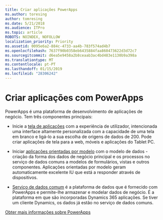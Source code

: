 ```yaml
---
title: Criar aplicações PowerApps
ms.author: toresing
author: tomresing
ms.date: 5/21/2018
ms.audience: ITPro
ms.topic: article
ROBOTS: NOINDEX, NOFOLLOW
localization_priority: Priority
ms.assetid: 0095e6a2-884c-4733-aa4b-783f574ad4b7
ms.openlocfilehash: 7637f90b0358eb6435884faa860473622d3d72c7
ms.sourcegitcommit: d6ea5e9458a2b8ceaab3ac4bd483e1130b9a398a
ms.translationtype: MT
ms.contentlocale: pt-PT
ms.lasthandoff: 01/15/2019
ms.locfileid: "28306242"
---
```

# <a name="create-apps-with-powerapps"></a>Criar aplicações com PowerApps

PowerApps é uma plataforma de desenvolvimento de aplicações de negócio. Tem três componentes principais: 
  
- Inicie a [tela de aplicações](https://go.microsoft.com/fwlink/?linkid=874495) com a experiência de utilizador, intencionada uma interface altamente personalizada com a capacidade de uma tela em branco e ligá-lo a sua escolha de origens de dados de 200. Pode criar aplicações de tela para a web, móveis e aplicações do Tablet PC. 
    
- Iniciar [aplicações orientadas por modelo](https://go.microsoft.com/fwlink/?linkid=874496) com o modelo de dados - criação da forma dos dados de negócio principal e os processos no serviço de dados comuns a modelos de formulários, vistas e outros componentes. Aplicações orientadas por modelo geram automaticamente excelente IU que está a responder através de dispositivos. 
    
- [Serviço de dados comum](https://go.microsoft.com/fwlink/?linkid=874497) é a plataforma de dados que é fornecido com PowerApps e permite-lhe armazenar e modelar dados de negócio. É a plataforma em que são incorporadas Dynamics 365 aplicações. Se tiver um cliente Dynamics, os dados já estão no serviço de dados comuns. 
    
[Obter mais informações sobre PowerApps](https://go.microsoft.com/fwlink/?linkid=874498)
  

